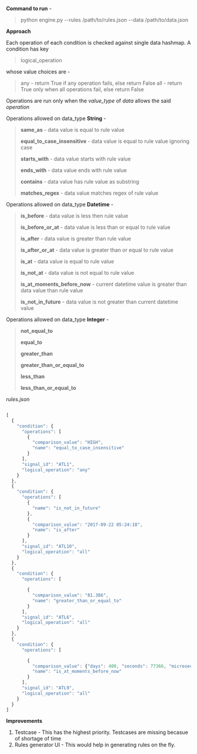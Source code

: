 **Command to run** - 
> python engine.py --rules /path/to/rules.json --data /path/to/data.json

**Approach**

Each operation of each condition is checked against single data hashmap.
A condition has key
> logical_operation

whose value choices are -
> any - return True if any operation fails, else return False
> all - return True only when all operations fail, else return False   

Operations are run only when the *value_type* of *data* allows the said *operation*

Operations allowed on data_type **String** -

>**same_as** - data value is equal to rule value
>
>**equal_to_case_insensitive** - data value is equal to rule value ignoring case
>
>**starts_with** - data value starts with rule value
>
>**ends_with** - data value ends with rule value
>
>**contains** - data value has rule value as substring
>
>**matches_regex** - data value matches regex of rule value
 

Operations allowed on data_type **Datetime** -

> **is_before** - data value is less then rule value
>
> **is_before_or_at** - data value is less than or equal to rule value
>
> **is_after** - data value is greater than rule value
>
> **is_after_or_at** - data value is greater than or equal to rule value
>
> **is_at** - data value is equal to rule value 
>
> **is_not_at** - data value is not equal to rule value
>
> **is_at_moments_before_now** - current datetime value is greater than data value than rule value 
>
> **is_not_in_future** - data value is not greater than current datetime value



Operations allowed on data_type **Integer** -

> **not_equal_to**
>
> **equal_to**
>
> **greater_than**
>
> **greater_than_or_equal_to**
>
> **less_than**
>
> **less_than_or_equal_to**


*rules.json*
```javascript

[
  {
    "condition": {
      "operations": [
        {
          "comparison_value": "HIGH",
          "name": "equal_to_case_insensitive"
        }
      ],
      "signal_id": "ATL1",
      "logical_operation": "any"
    }
  },
  {
    "condition": {
      "operations": [
        {
          "name": "is_not_in_future"
        },
        {
          "comparison_value": "2017-09-22 05:24:18",
          "name": "is_after"
        }
      ],
      "signal_id": "ATL10",
      "logical_operation": "all"
    }
  },
  {
    "condition": {
      "operations": [

        {
          "comparison_value": "81.386",
          "name": "greater_than_or_equal_to"
        }
      ],
      "signal_id": "ATL6",
      "logical_operation": "all"
    }
  },
  {
    "condition": {
      "operations": [

        {
          "comparison_value": {"days": 400, "seconds": 77366, "microseconds": 559674 },
          "name": "is_at_moments_before_now"
        }
      ],
      "signal_id": "ATL9",
      "logical_operation": "all"
    }
  }
]
```


**Improvements**

1. Testcase  - This has the highest priority. Testcases are missing becasue of shortage of time
2. Rules generator UI - This would help in generating rules on the fly. 


